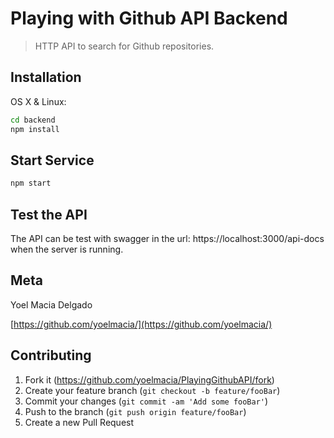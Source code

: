 # Playing with Github API Backend

> HTTP API to search for Github repositories.

## Installation

OS X & Linux:

```sh
cd backend
npm install
```

## Start Service

```sh
npm start
```

## Test the API

The API can be test with swagger in the url: https://localhost:3000/api-docs when the server is running.

## Meta

Yoel Macia Delgado

[https://github.com/yoelmacia/](https://github.com/yoelmacia/)

## Contributing

1. Fork it (<https://github.com/yoelmacia/PlayingGithubAPI/fork>)
2. Create your feature branch (`git checkout -b feature/fooBar`)
3. Commit your changes (`git commit -am 'Add some fooBar'`)
4. Push to the branch (`git push origin feature/fooBar`)
5. Create a new Pull Request
